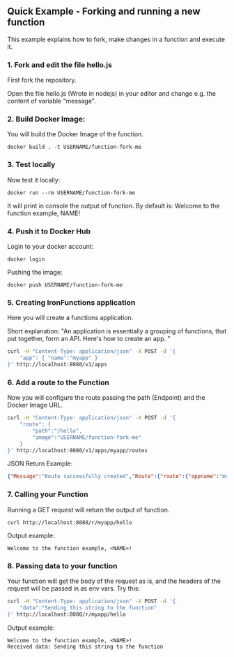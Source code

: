 ## Quick Example - Forking and running a new function

This example explains how to fork, make changes in a function and execute it.

### 1. Fork and edit the file hello.js
First fork the repository.

Open the file hello.js (Wrote in nodejs) in your editor and change e.g. the content of variable "message".


### 2. Build Docker Image:
You will build the Docker Image of the function.

```docker build . -t USERNAME/function-fork-me```

### 3. Test locally
Now test it locally:

```docker run --rm USERNAME/function-fork-me```

It will print in console the output of function. By default is:
Welcome to the function example, NAME!


### 4. Push it to Docker Hub
Login to your docker account:

```docker login```

Pushing the image:

```docker push USERNAME/function-fork-me```

### 5. Creating IronFunctions application

Here you will create a functions application.

Short explanation: "An application is essentially a grouping of functions, that put together, form an API. Here's how to create an app. "
```sh
curl -H "Content-Type: application/json" -X POST -d '{
    "app": { "name":"myapp" }
}' http://localhost:8080/v1/apps
```

### 6. Add a route to the Function

Now you will configure the route passing the path (Endpoint) and the Docker Image URL.

```sh
curl -H "Content-Type: application/json" -X POST -d '{
    "route": {
        "path":"/hello",
        "image":"USERNAME/function-fork-me"
    }
}' http://localhost:8080/v1/apps/myapp/routes
```

JSON Return Example:

```json
{"Message":"Route successfully created","Route":{"route":{"appname":"myapp","path":"/hello","image":"USERNAME/function-fork-me"}}}
```

### 7. Calling your Function

Running a GET request will return the output of function.

```
curl http://localhost:8080/r/myapp/hello
```

Output example:

```Welcome to the function example, <NAME>!```

### 8. Passing data to your function

Your function will get the body of the request as is, and the headers of the request will be passed in as env vars. Try this:

```sh
curl -H "Content-Type: application/json" -X POST -d '{
    "data":"Sending this string to the function"
}' http://localhost:8080/r/myapp/hello
```

Output example:

```
Welcome to the function example, <NAME>!
Received data: Sending this string to the function
```
